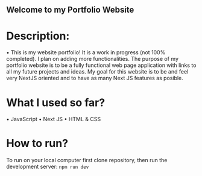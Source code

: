 ## Welcome to my Portfolio Website

# Description: 
• This is my website portfolio! It is a work in progress (not 100% completed). I plan on adding more functionalities. The purpose of my portfolio website is to be a fully functional web page application with links to all my future projects and ideas. My goal for this website is to be and feel very NextJS oriented and to have as many Next JS features as posible. 

# What I used so far?
 • JavaScript
 • Next JS 
 • HTML & CSS 
 

# How to run?
To run on your local computer first clone repository, then run the development server:
`npm run dev`

